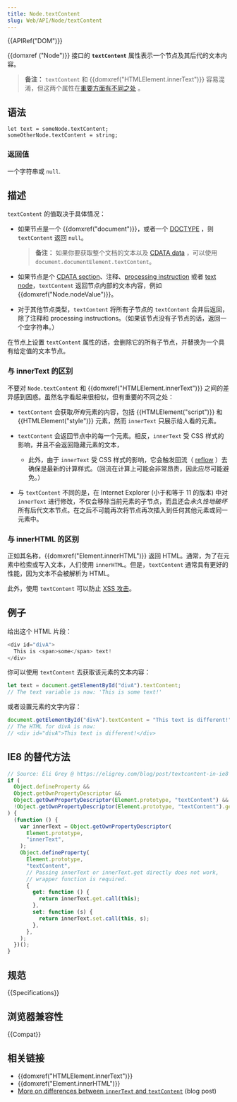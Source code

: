 ```yaml
---
title: Node.textContent
slug: Web/API/Node/textContent
---
```


{{APIRef("DOM")}}

{{domxref ("Node")}} 接口的 **`textContent`** 属性表示一个节点及其后代的文本内容。

> **备注：** `textContent` 和 {{domxref("HTMLElement.innerText")}} 容易混淆，但这两个属性在[重要方面有不同之处](/zh-CN/docs/Web/API/Node/textContent#与_innerText_的区别) 。

## 语法

```
let text = someNode.textContent;
someOtherNode.textContent = string;
```

### 返回值

一个字符串或 `null`.

## 描述

`textContent` 的值取决于具体情况：

- 如果节点是一个 {{domxref("document")}}，或者一个 [DOCTYPE](/zh-CN/docs/Glossary/Doctype) ，则 `textContent` 返回 `null`。

  > **备注：** 如果你要获取整个文档的文本以及 [CDATA data](/zh-CN/docs/Web/API/CDATASection) ，可以使用 `document.documentElement.textContent`。

- 如果节点是个 [CDATA section](/zh-CN/docs/Web/API/CDATASection)、注释、[processing instruction](/zh-CN/docs/Web/API/ProcessingInstruction) 或者 [text node](/zh-CN/docs/Web/API/Document/createTextNode)，`textContent` 返回节点内部的文本内容，例如 {{domxref("Node.nodeValue")}}。
- 对于其他节点类型，`textContent` 将所有子节点的 `textContent` 合并后返回，除了注释和 processing instructions。（如果该节点没有子节点的话，返回一个空字符串。）

在节点上设置 `textContent` 属性的话，会删除它的所有子节点，并替换为一个具有给定值的文本节点。

### 与 **innerText** 的区别

不要对 `Node.textContent` 和 {{domxref("HTMLElement.innerText")}} 之间的差异感到困惑。虽然名字看起来很相似，但有重要的不同之处：

- `textContent` 会获取*所有*元素的内容，包括 {{HTMLElement("script")}} 和 {{HTMLElement("style")}} 元素，然而 `innerText` 只展示给人看的元素。
- `textContent` 会返回节点中的每一个元素。相反，`innerText` 受 CSS 样式的影响，并且不会返回隐藏元素的文本，

  - 此外，由于 `innerText` 受 CSS 样式的影响，它会触发回流（ [reflow](/zh-CN/docs/Glossary/Reflow) ）去确保是最新的计算样式。（回流在计算上可能会非常昂贵，因此应尽可能避免。）

- 与 `textContent` 不同的是，在 Internet Explorer (小于和等于 11 的版本) 中对 `innerText` 进行修改，不仅会移除当前元素的子节点，而且还会*永久性地破坏*所有后代文本节点。在之后不可能再次将节点再次插入到任何其他元素或同一元素中。

### 与 **innerHTML** 的区别

正如其名称，{{domxref("Element.innerHTML")}} 返回 HTML。通常，为了在元素中检索或写入文本，人们使用 `innerHTML`。但是，`textContent` 通常具有更好的性能，因为文本不会被解析为 HTML。

此外，使用 `textContent` 可以防止 [XSS 攻击](/zh-CN/docs/Glossary/Cross-site_scripting)。

## 例子

给出这个 HTML 片段：

```js
<div id="divA">
  This is <span>some</span> text!
</div>
```

你可以使用 `textContent` 去获取该元素的文本内容：

```js
let text = document.getElementById("divA").textContent;
// The text variable is now: 'This is some text!'
```

或者设置元素的文字内容：

```js
document.getElementById("divA").textContent = "This text is different!";
// The HTML for divA is now:
// <div id="divA">This text is different!</div>
```

## IE8 的替代方法

```js
// Source: Eli Grey @ https://eligrey.com/blog/post/textcontent-in-ie8
if (
  Object.defineProperty &&
  Object.getOwnPropertyDescriptor &&
  Object.getOwnPropertyDescriptor(Element.prototype, "textContent") &&
  !Object.getOwnPropertyDescriptor(Element.prototype, "textContent").get
) {
  (function () {
    var innerText = Object.getOwnPropertyDescriptor(
      Element.prototype,
      "innerText",
    );
    Object.defineProperty(
      Element.prototype,
      "textContent",
      // Passing innerText or innerText.get directly does not work,
      // wrapper function is required.
      {
        get: function () {
          return innerText.get.call(this);
        },
        set: function (s) {
          return innerText.set.call(this, s);
        },
      },
    );
  })();
}
```

## 规范

{{Specifications}}

## 浏览器兼容性

{{Compat}}

## 相关链接

- {{domxref("HTMLElement.innerText")}}
- {{domxref("Element.innerHTML")}}
- [More on differences between `innerText` and `textContent`](http://perfectionkills.com/the-poor-misunderstood-innerText/) (blog post)
